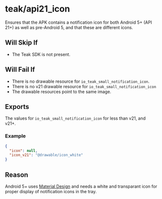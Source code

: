# teak/api21_icon
Ensures that the APK contains a notification icon for both Android 5+ (API 21+) as well as pre-Android 5, and that these are different icons.

## Will Skip If
* The Teak SDK is not present.

## Will Fail If
* There is no drawable resource for `io_teak_small_notification_icon`.
* There is no v21 drawable resource for `io_teak_small_notification_icon`
* The drawable resources point to the same image.

## Exports
The values for `io_teak_small_notification_icon` for less than v21, and v21+.

### Example
```json
{
  "icon": null,
  "icon_v21": "@drawable/icon_white"
}
```

## Reason
Android 5+ uses [Material Design](https://material.io/design/iconography/#notification) and needs a white and transparant icon for proper display of notification icons in the tray.
